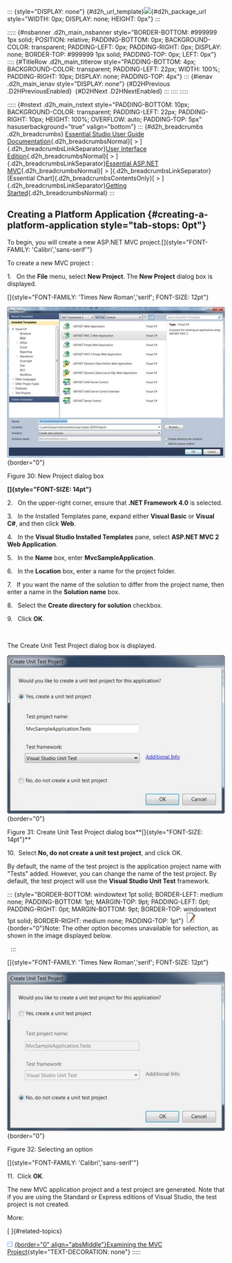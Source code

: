 ::: {style="DISPLAY: none"}
[](ms-xhelp:///?Id=d2h_url_template){#d2h_url_template}![](!package_url!){#d2h_package_url style="WIDTH: 0px; DISPLAY: none; HEIGHT: 0px"}
:::

::::: {#nsbanner .d2h_main_nsbanner style="BORDER-BOTTOM: #999999 1px solid; POSITION: relative; PADDING-BOTTOM: 0px; BACKGROUND-COLOR: transparent; PADDING-LEFT: 0px; PADDING-RIGHT: 0px; DISPLAY: none; BORDER-TOP: #999999 1px solid; PADDING-TOP: 0px; LEFT: 0px"}
:::: {#TitleRow .d2h_main_titlerow style="PADDING-BOTTOM: 4px; BACKGROUND-COLOR: transparent; PADDING-LEFT: 22px; WIDTH: 100%; PADDING-RIGHT: 10px; DISPLAY: none; PADDING-TOP: 4px"}
::: {#ienav .d2h_main_ienav style="DISPLAY: none"}
[](ms-xhelp:///?Id=30fbb064-4c5c-425c-8c35-28b16d94c58d){#D2HPrevious .D2HPreviousEnabled}  [](ms-xhelp:///?Id=4fe76096-4114-44e0-af9e-ed10892a8ee3){#D2HNext .D2HNextEnabled}
:::
::::
:::::

::::: {#nstext .d2h_main_nstext style="PADDING-BOTTOM: 10px; BACKGROUND-COLOR: transparent; PADDING-LEFT: 22px; PADDING-RIGHT: 10px; HEIGHT: 100%; OVERFLOW: auto; PADDING-TOP: 5px" hasuserbackground="true" valign="bottom"}
::: {#d2h_breadcrumbs .d2h_breadcrumbs}
[Essential Studio User Guide Documentation](ms-xhelp:///?Id=12457748-09e3-4d74-a240-8e049cedf030){.d2h_breadcrumbsNormal}[ \> ]{.d2h_breadcrumbsLinkSeparator}[User Interface Edition](ms-xhelp:///?Id=c29296b7-531c-413b-a0ec-488ca1f7f669){.d2h_breadcrumbsNormal}[ \> ]{.d2h_breadcrumbsLinkSeparator}[Essential ASP.NET MVC](ms-xhelp:///?Id=4b14e7d1-65c4-4f67-b1aa-2c37709905a5){.d2h_breadcrumbsNormal}[ \> ]{.d2h_breadcrumbsLinkSeparator}[Essential Chart]{.d2h_breadcrumbsContentsOnly}[ \> ]{.d2h_breadcrumbsLinkSeparator}[Getting Started](ms-xhelp:///?Id=30fbb064-4c5c-425c-8c35-28b16d94c58d){.d2h_breadcrumbsNormal}
:::

## Creating a Platform Application {#creating-a-platform-application style="tab-stops: 0pt"}

To begin, you will create a new ASP.NET MVC project.[]{style="FONT-FAMILY: 'Calibri','sans-serif'"}

To create a new MVC project :

1.   On the **File** menu, select **New Project**. The **New Project** dialog box is displayed.

[]{style="FONT-FAMILY: 'Times New Roman','serif'; FONT-SIZE: 12pt"} 

![](ImagesExt/image69_35.jpg){border="0"}

Figure 30: New Project dialog box

**[]{style="FONT-SIZE: 14pt"}** 

2.   On the upper-right corner, ensure that **.NET Framework 4.0** is selected.

3.   In the Installed Templates pane, expand either **Visual Basic** or **Visual C#**, and then click **Web**.

4.   In the **Visual Studio Installed Templates** pane, select **ASP.NET MVC 2 Web Application**.

5.   In the **Name** box, enter **MvcSampleApplication**.

6.   In the **Location** box, enter a name for the project folder.

7.   If you want the name of the solution to differ from the project name, then enter a name in the **Solution name** box.

8.   Select the **Create directory for solution** checkbox.

9.   Click **OK**.

 

The Create Unit Test Project dialog box is displayed.

![](ImagesExt/image69_36.jpg){border="0"}

Figure 31: Create Unit Test Project dialog box**[]{style="FONT-SIZE: 14pt"}**

10.  Select **No, do not create a unit test project**, and click OK.

By default, the name of the test project is the application project name with \"Tests\" added. However, you can change the name of the test project. By default, the test project will use the **Visual Studio Unit Test** framework.

::: {style="BORDER-BOTTOM: windowtext 1pt solid; BORDER-LEFT: medium none; PADDING-BOTTOM: 1pt; MARGIN-TOP: 9pt; PADDING-LEFT: 0pt; PADDING-RIGHT: 0pt; MARGIN-BOTTOM: 9pt; BORDER-TOP: windowtext 1pt solid; BORDER-RIGHT: medium none; PADDING-TOP: 1pt"}
![](ImagesExt/image69_5.jpg){border="0"}Note: The other option becomes unavailable for selection, as shown in the image displayed below.

 
:::

[]{style="FONT-FAMILY: 'Times New Roman','serif'; FONT-SIZE: 12pt"} 

![](ImagesExt/image69_37.jpg){border="0"}

Figure 32: Selecting an option

[]{style="FONT-FAMILY: 'Calibri','sans-serif'"} 

11.  Click **OK**.

The new MVC application project and a test project are generated. Note that if you are using the Standard or Express editions of Visual Studio, the test project is not created.

More:

[ ]{#related-topics}

[![](button.gif){border="0" align="absMiddle"}Examining the MVC Project](ms-xhelp:///?Id=4fe76096-4114-44e0-af9e-ed10892a8ee3){style="TEXT-DECORATION: none"}
:::::
